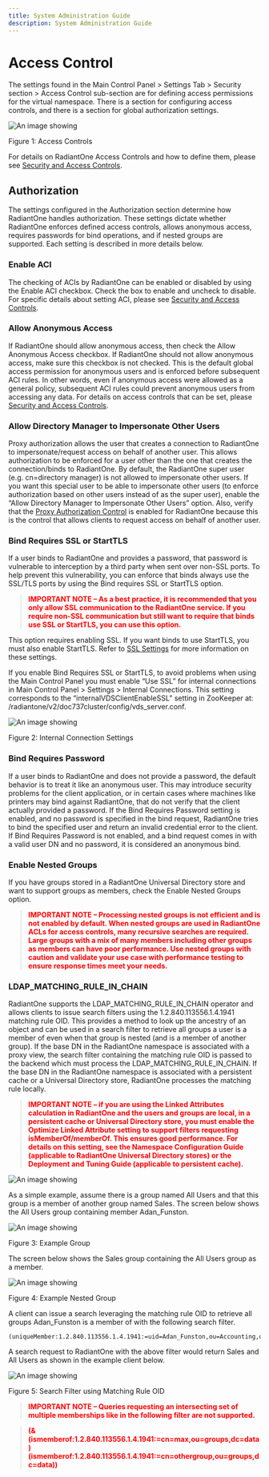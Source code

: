 ```yaml
---
title: System Administration Guide
description: System Administration Guide
---
```


# Access Control

The settings found in the Main Control Panel > Settings Tab > Security section > Access Control sub-section are for defining access permissions for the virtual namespace. There is a section for configuring access controls, and there is a section for global authorization settings.

![An image showing ](Media/Image3.110.jpg)
 
Figure 1: Access Controls

For details on RadiantOne Access Controls and how to define them, please see [Security and Access Controls](security-and-access-controls).

## Authorization

The settings configured in the Authorization section determine how RadiantOne handles authorization. These settings dictate whether RadiantOne enforces defined access controls, allows anonymous access, requires passwords for bind operations, and if nested groups are supported. Each setting is described in more details below.

### Enable ACI

The checking of ACIs by RadiantOne can be enabled or disabled by using the Enable ACI checkbox. Check the box to enable and uncheck to disable. For specific details about setting ACI, please see [Security and Access Controls](security-and-access-controls).

### Allow Anonymous Access

If RadiantOne should allow anonymous access, then check the Allow Anonymous Access checkbox. If RadiantOne should not allow anonymous access, make sure this checkbox is not checked. This is the default global access permission for anonymous users and is enforced before subsequent ACI rules. In other words, even if anonymous access were allowed as a general policy, subsequent ACI rules could prevent anonymous users from accessing any data. For details on access controls that can be set, please [Security and Access Controls](security-and-access-controls).

### Allow Directory Manager to Impersonate Other Users

Proxy authorization allows the user that creates a connection to RadiantOne to impersonate/request access on behalf of another user. This allows authorization to be enforced for a user other than the one that creates the connection/binds to RadiantOne. By default, the RadiantOne super user (e.g. cn=directory manager) is not allowed to impersonate other users. If you want this special user to be able to impersonate other users (to enforce authorization based on other users instead of as the super user), enable the “Allow Directory Manager to Impersonate Other Users” option. Also, verify that the [Proxy Authorization Control]() is enabled for RadiantOne because this is the control that allows clients to request access on behalf of another user.

### Bind Requires SSL or StartTLS

If a user binds to RadiantOne and provides a password, that password is vulnerable to interception by a third party when sent over non-SSL ports. To help prevent this vulnerability, you can enforce that binds always use the SSL/TLS ports by using the Bind requires SSL or StartTLS option.

><span style="color:red">**IMPORTANT NOTE – As a best practice, it is recommended that you only allow SSL communication to the RadiantOne service. If you require non-SSL communication but still want to require that binds use SSL or StartTLS, you can use this option.**

This option requires enabling SSL. If you want binds to use StartTLS, you must also enable StartTLS. Refer to [SSL Settings]() for more information on these settings.

If you enable Bind Requires SSL or StartTLS, to avoid problems when using the Main Control Panel you must enable “Use SSL” for internal connections in Main Control Panel > Settings > Internal Connections. This setting corresponds to the “internalVDSClientEnableSSL” setting in ZooKeeper at: /radiantone/v2/doc737cluster/config/vds_server.conf.

![An image showing ](Media/Image3.111.jpg)
 
Figure 2: Internal Connection Settings

### Bind Requires Password

If a user binds to RadiantOne and does not provide a password, the default behavior is to treat it like an anonymous user. This may introduce security problems for the client application, or in certain cases where machines like printers may bind against RadiantOne, that do not verify that the client actually provided a password. If the Bind Requires Password setting is enabled, and no password is specified in the bind request, RadiantOne tries to bind the specified user and return an invalid credential error to the client. If Bind Requires Password is not enabled, and a bind request comes in with a valid user DN and no password, it is considered an anonymous bind.

### Enable Nested Groups

If you have groups stored in a RadiantOne Universal Directory store and want to support groups as members, check the Enable Nested Groups option.

><span style="color:red">**IMPORTANT NOTE – Processing nested groups is not efficient and is not enabled by default. When nested groups are used in RadiantOne ACLs for access controls, many recursive searches are required. Large groups with a mix of many members including other groups as members can have poor performance. Use nested groups with caution and validate your use case with performance testing to ensure response times meet your needs.**

### LDAP_MATCHING_RULE_IN_CHAIN

RadiantOne supports the LDAP_MATCHING_RULE_IN_CHAIN operator and allows clients to issue search filters using the 1.2.840.113556.1.4.1941 matching rule OID. This provides a method to look up the ancestry of an object and can be used in a search filter to retrieve all groups a user is a member of even when that group is nested (and is a member of another group). If the base DN in the RadiantOne namespace is associated with a proxy view, the search filter containing the matching rule OID is passed to the backend which must process the LDAP_MATCHING_RULE_IN_CHAIN. If the base DN in the RadiantOne namespace is associated with a persistent cache or a Universal Directory store, RadiantOne processes the matching rule locally.

><span style="color:red">**IMPORTANT NOTE – if you are using the Linked Attributes calculation in RadiantOne and the users and groups are local, in a persistent cache or Universal Directory store, you must enable the Optimize Linked Attribute setting to support filters requesting isMemberOf/memberOf. This ensures good performance. For details on this setting, see the Namespace Configuration Guide (applicable to RadiantOne Universal Directory stores) or the Deployment and Tuning Guide (applicable to persistent cache).**

![An image showing ](Media/Image3.112.jpg)

As a simple example, assume there is a group named All Users and that this group is a member of another group named Sales. The screen below shows the All Users group containing member Adan_Funston.

![An image showing ](Media/Image3.113.jpg)
 
Figure 3: Example Group

The screen below shows the Sales group containing the All Users group as a member.

![An image showing ](Media/Image3.114jpg)
 
Figure 4: Example Nested Group

A client can issue a search leveraging the matching rule OID to retrieve all groups Adan_Funston is a member of with the following search filter.

```
(uniqueMember:1.2.840.113556.1.4.1941:=uid=Adan_Funston,ou=Accounting,o=companydirectory)
```

A search request to RadiantOne with the above filter would return Sales and All Users as shown in the example client below.

![An image showing ](Media/Image3.115.jpg)
 
Figure 5: Search Filter using Matching Rule OID

><span style="color:red">**IMPORTANT NOTE – Queries requesting an intersecting set of multiple memberships like in the following filter are not supported.**

><span style="color:red">**(&(ismemberof:1.2.840.113556.1.4.1941:=cn=max,ou=groups,dc=data)(ismemberof:1.2.840.113556.1.4.1941:=cn=othergroup,ou=groups,dc=data))**
